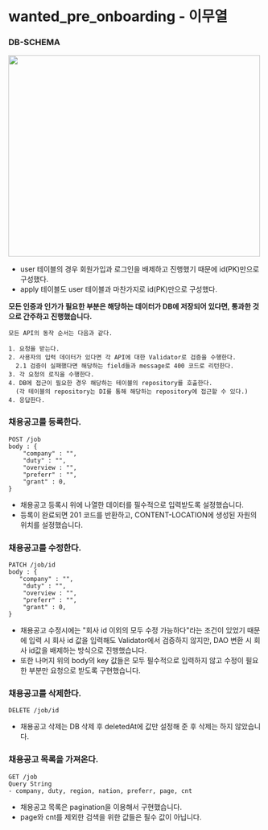 # wanted_pre_onboarding - 이무열

### DB-SCHEMA
<img src="https://m0o0o0o.github.io/store/pre_onbarding_schema.png" width="500px" height="400px" />

- user 테이블의 경우 회원가입과 로그인을 배제하고 진행했기 때문에 id(PK)만으로 구성했다.
- apply 테이블도 user 테이블과 마찬가지로 id(PK)만으로 구성했다. 

<b>모든 인증과 인가가 필요한 부분은 해당하는 데이터가 DB에 저장되어 있다면, 통과한 것으로 간주하고 진행했습니다.</b>
```text
모든 API의 동작 순서는 다음과 같다.

1. 요청을 받는다.
2. 사용자의 입력 데이터가 있다면 각 API에 대한 Validator로 검증을 수행한다.
  2.1 검증이 실패했다면 해당하는 field들과 message로 400 코드로 리턴한다.
3. 각 요청의 로직을 수행한다.
4. DB에 접근이 필요한 경우 해당하는 테이블의 repository를 호출한다.
  (각 테이블의 repository는 DI를 통해 해당하는 repository에 접근할 수 있다.)
4. 응답한다.
```


### 채용공고를 등록한다.
```
POST /job
body : {
    "company" : "",
    "duty" : "",
    "overview : "",
    "preferr" : "",
    "grant" : 0,
}

```

- 채용공고 등록시 위에 나열한 데이터를 필수적으로 입력받도록 설정했습니다.
- 등록이 완료되면 201 코드를 반환하고, CONTENT-LOCATION에 생성된 자원의 위치를 설정했습니다.

### 채용공고를 수정한다.
```
PATCH /job/id
body : {
   "company" : "",
    "duty" : "",
    "overview : "",
    "preferr" : "",
    "grant" : 0,
}
```

- 채용공고 수정시에는 "회사 id 이외의 모두 수정 가능하다"라는 조건이 있었기 때문에 입력 시 회사 id 값을 입력해도 Validator에서 검증하지 않지만, DAO 변환 시 회사 id값을 배제하는 방식으로 진행했습니다.
- 또한 나머지 위의 body의 key 값들은 모두 필수적으로 입력하지 않고 수정이 필요한 부분만 요청으로 받도록 구현했습니다.

### 채용공고를 삭제한다.
```
DELETE /job/id
```

- 채용공고 삭제는 DB 삭제 후 deletedAt에 값만 설정해 준 후 삭제는 하지 않았습니다.

### 채용공고 목록을 가져온다.
```
GET /job
Query String
- company, duty, region, nation, preferr, page, cnt
```

- 채용공고 목록은 pagination을 이용해서 구현했습니다. 
- page와 cnt를 제외한 검색을 위한 값들은 필수 값이 아닙니다.
